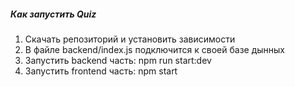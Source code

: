 ##### Как запустить Quiz

1) Скачать репозиторий и установить зависимости
2) В файле backend/index.js подключится к своей базе дынных
3) Запустить backend часть: npm run start:dev
4) Запустить frontend часть: npm start